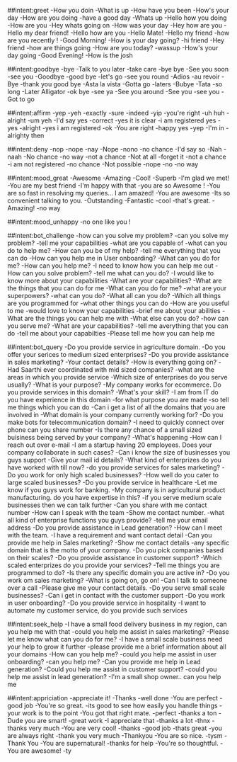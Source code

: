 ##intent:greet
-How you doin
-What is up
-How have you been
-How's your day
-How are you doing
-have a good day
-Whats up
-Hello how you doing
-How are you
-Hey whats going on
-How was your day
-Hey how are you
-Hello my dear friend!
-Hello how are you
-Hello Mate!
-Hello my friend
-how are you recently !
-Good Morning!
-How is your day going?
-hi friend
-Hey friend
-how are things going
-How are you today?
-wassup
-How's your day going
-Good Evening!
-How is the josh

##intent:goodbye
-bye
-Talk to you later
-take care
-bye bye
-See you soon
-see you
-Goodbye
-good bye
-let's go
-see you round
-Adios
-au revoir
-Bye
-thank you good bye
-Asta la vista
-Gotta go
-laters
-Bubye
-Tata
-so long
-Later Alligator
-ok bye
-see ya
-See you around
-See you
-see you
-Got to go

##intent:affirm
-yep
-yeh
-exactly
-sure
-indeed
-yip
-you're right
-uh huh
-alright
-um yeh
-I'd say yes
-correct
-yes it is clear
-i am registered yes
-yes
-alright
-yes i am registered
-ok
-You are right
-happy yes
-yep
-I'm in
-alrighty then

##intent:deny
-nop
-nope
-nay
-Nope
-nono
-no chance
-I'd say so
-Nah
-naah
-No chance
-no way
-not a chance
-Not at all
-forget it
-not a chance
-i am not registered
-no chance
-Not possible
-nope
-no
-no way

##intent:mood_great
-Awesome
-Amazing
-Cool!
-Superb
-I'm glad we met!
-You are my best friend
-I'm happy with that
-you are so Awesome !
-You are so fast in resolving my queries... I am amazed!
-You are awesome
-Its so convenient talking to you.
-Outstanding
-Fantastic
-cool
-that's great.
-Amazing!
-no way

##intent:mood_unhappy
-no one like you !

##intent:bot_challenge
-how can you solve my problem?
-can you solve my problem?
-tell me your capabilities
-what are you capable of
-what can you do to help me?
-How can you be of my help?
-tell me everything that you can do
-How can you help me in User onboarding?
-What can you do for me?
-How can you help me?
-I need to know how you can help me out
-How can you solve problem?
-tell me what can you do?
-I would like to know more about your capabilities
-What are your capabilities?
-What are the things that you can do for me
-What can you do for me?
-what are your superpowers?
-what can you do?
-What all can you do?
-Which all things are you programmed for
-what other things you can do
-How are you useful to me
-would love to know your capabilities
-brief me about your abilities
-What are the things you can help me with
-What else can you do?
-how can you serve me?
-What are your capabilities?
-tell me averything that you can do
-tell me about your capabilties
-Please tell me how you can help me

##intent:bot_query
-Do you provide service in agriculture domain.
-Do you offer your serices to medium sized enterprises?
-Do you provide assistance in sales marketing?
-Your contact details?
-How is everything going on?
-Had Saarthi ever coordinated with mid sized companies?
-what are the areas in which you provide service
-Which size of enterprises do you serve usually?
-What is your purpose?
-My company works for ecommerce. Do you provide services in this domain?
-What's your skill?
-I am from IT do you have experience in this domain
-for what purpose you are made
-so tell me things which you can do
-Can i get a list of all the domains that you are involved in
-What domain is your company currently working for?
-Do you make bots for telecommunication domain?
-I need to quickly connect over phone can you share number
-Is there any chance of a small sized buisiness being served by your company?
-What's happening
-How can I reach out over e-mail
-I am a startup having 20 employees. Does your company collaborate in such cases?
-Can i know the size of businesses you guys support
-Give your mail id details?
-What kind of enterprizes do you have worked with till now?
-do you provide services for sales marketing?
-Do you work for only high scaled businesses?
-How well do you cater to large scaled businesses?
-Do you provide service in healthcare
-Let me know if you guys work for banking.
-My company is in agricultural product manufacturing. do you have expertise in this?
-if you serve medium scale businesses then we can talk further
-Can you share with me contact number
-How can I speak with the team
-Show me contact number.
-what all kind of enterprise functions you guys provide?
-tell me your email address
-Do you provide assistance in Lead generation?
-How can I meet with the team.
-I have a requirement and want contact detail
-Can you provide me help in Sales marketing?
-Show me contact details
-any specific domain that is the motto of your company.
-Do you pick companies based on their scales?
-Do you provide assistance in customer support?
-Which scaled enterprizes do you provide your services?
-Tell me things you are programmed to do?
-Is there any specific domain you are active in?
-Do you work om sales marketing?
-What is going on, go on!
-Can I talk to someone over a call
-Please give me your contact details.
-Do you serve small scale businesses?
-Can i get in contact with the customer support 
-Do you work in user onboarding?
-Do you provide service in hospitality
-I want to automate my customer service, do you provide such services 

##intent:seek_help
-I have a small food delivery business in my region, can you help me with that
-could you help me assist in sales marketing?
-Please let me know what can you do for me?
-I have a small scale business need your help to grow it further
-please provide me a brief information about all your domains
-How can you help me?
-could you help me assist in user onboarding?
-can you help me?
-Can you provide me help in Lead generation?
-Could you help me assist in customer support?
-could you help me assist in lead generation?
-I'm a small shop owner.. can you help me

##intent:appriciation
-appreciate it!
-Thanks
-well done
-You are perfect
-good job
-You're so great.
-its good to see how easily you handle things
-your work is to the point
-You got that right mate.
-perfect
-thanks a ton
-Dude you are smart!
-great work
-I appreciate that
-thanks a lot
-thnx
-thanks very much
-You are very cool!
-thanks
-good job
-thats great
-you are always right
-thank you very much
-Thankyou
-You are so nice.
-tysm
-Thank You
-You are supernatural!
-thanks for help
-You're so thoughtful.
-You are awesome!
-ty



















